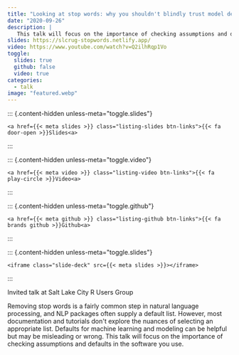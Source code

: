 ```yaml
---
title: "Looking at stop words: why you shouldn't blindly trust model defaults"
date: "2020-09-26"
description: |
   This talk will focus on the importance of checking assumptions and defaults in the software you use.
slides: https://slcrug-stopwords.netlify.app/
video: https://www.youtube.com/watch?v=Q2ilhRqp1Vo
toggle:
  slides: true
  github: false
  video: true
categories:
  - talk
image: "featured.webp"
---
```





::: {.content-hidden unless-meta="toggle.slides"}



```{=html}
<a href={{< meta slides >}} class="listing-slides btn-links">{{< fa door-open >}}Slides<a>
```



:::

::: {.content-hidden unless-meta="toggle.video"}



```{=html}
<a href={{< meta video >}} class="listing-video btn-links">{{< fa play-circle >}}Video<a>
```



:::

::: {.content-hidden unless-meta="toggle.github"}



```{=html}
<a href={{< meta github >}} class="listing-github btn-links">{{< fa brands github >}}Github<a>
```



:::

::: {.content-hidden unless-meta="toggle.slides"}



```{=html}
<iframe class="slide-deck" src={{< meta slides >}}></iframe>
```



:::



Invited talk at Salt Lake City R Users Group

Removing stop words is a fairly common step in natural language processing, and NLP packages often supply a default list. However, most documentation and tutorials don't explore the nuances of selecting an appropriate list. Defaults for machine learning and modeling can be helpful but may be misleading or wrong. This talk will focus on the importance of checking assumptions and defaults in the software you use.
